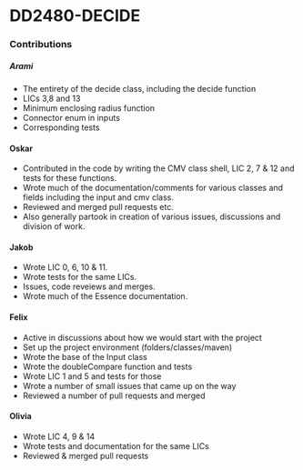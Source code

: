 # DD2480-DECIDE

### Contributions

##### Arami
- The entirety of the decide class, including the decide function
- LICs 3,8 and 13
- Minimum enclosing radius function
- Connector enum in inputs
- Corresponding tests

#### Oskar
- Contributed in the code by writing the CMV class shell, LIC 2, 7 & 12 and tests for these functions. 
- Wrote much of the documentation/comments for various classes and fields including the input and cmv class. 
- Reviewed and merged pull requests etc.
- Also generally partook in creation of various issues, discussions and division of work.

#### Jakob
- Wrote LIC 0, 6, 10 & 11.
- Wrote tests for the same LICs.
- Issues, code reveiews and merges.
- Wrote much of the Essence documentation.

#### Felix
- Active in discussions about how we would start with the project  
- Set up the project environment (folders/classes/maven)  
- Wrote the base of the Input class  
- Wrote the doubleCompare function and tests  
- Wrote LIC 1 and 5 and tests for those  
- Wrote a number of small issues that came up on the way  
- Reviewed a number of pull requests and merged  

#### Olivia
- Wrote LIC 4, 9 & 14
- Wrote tests and documentation for the same LICs
- Reviewed & merged pull requests
